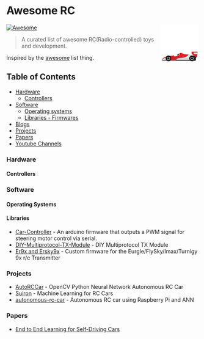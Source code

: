 # Awesome RC

<img src="racing-car_1f3ce.png" align="right" width="100">

[![Awesome](https://cdn.rawgit.com/sindresorhus/awesome/d7305f38d29fed78fa85652e3a63e154dd8e8829/media/badge.svg)](https://github.com/sindresorhus/awesome)

> A curated list of awesome RC(Radio-controlled) toys and development.

Inspired by the [awesome](https://github.com/sindresorhus/awesome) list thing.

## Table of Contents

- [Hardware](#hardware)
  - [Controllers](#controllers)
- [Software](#software)
  - [Operating systems](#operating-systems)
  - [Libraries - Firmwares](#libraries)
- [Blogs](#blogs)
- [Projects](#projects)
- [Papers](#papers)
- [Youtube Channels](#youtube-channels)

### Hardware

#### Controllers

### Software

#### Operating Systems

#### Libraries

- [Car-Controller](https://github.com/jabelone/car-controller) - An arduino firmware that outputs a PWM signal for steering motor control via serial.
- [DIY-Multiprotocol-TX-Module](https://github.com/pascallanger/DIY-Multiprotocol-TX-Module) - DIY Multiprotocol TX Module
- [Er9x and Ersky9x](http://www.er9x.com/) - Custom firmware for the Eurgle/FlySky/Imax/Turnigy 9x r/c Transmitter

### Projects

 - [AutoRCCar](https://github.com/hamuchiwa/AutoRCCar) - OpenCV Python Neural Network Autonomous RC Car
 - [Suiron](https://github.com/kendricktan/suiron) - Machine Learning for RC Cars
 - [autonomous-rc-car](https://github.com/multunus/autonomous-rc-car) - Autonomous RC car using Raspberry Pi and ANN
 
### Papers
 - [End to End Learning for Self-Driving Cars](https://arxiv.org/pdf/1604.07316v1.pdf)
